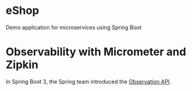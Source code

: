 # eShop

Demo application for microservices using Spring Boot

# Observability with Micrometer and Zipkin

In Spring Boot 3, the Spring team introduced the [Observation API](https://spring.io/blog/2022/10/12/observability-with-spring-boot-3).


